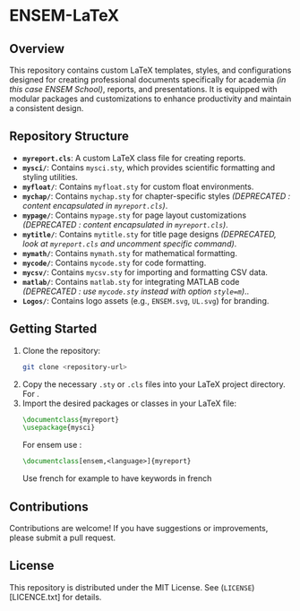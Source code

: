 
# ENSEM-LaTeX

## Overview

This repository contains custom LaTeX templates, styles, and configurations designed for creating professional documents specifically for academia *(in this case ENSEM School)*, reports, and presentations. It is equipped with modular packages and customizations to enhance productivity and maintain a consistent design.

## Repository Structure

- **`myreport.cls`**: A custom LaTeX class file for creating reports.
- **`mysci/`**: Contains `mysci.sty`, which provides scientific formatting and styling utilities.
- **`myfloat/`**: Contains `myfloat.sty` for custom float environments.
- **`mychap/`**: Contains `mychap.sty` for chapter-specific styles *(DEPRECATED : content encapsulated in `myreport.cls`)*.
- **`mypage/`**: Contains `mypage.sty` for page layout customizations *(DEPRECATED : content encapsulated in `myreport.cls`)*.
- **`mytitle/`**: Contains `mytitle.sty` for title page designs *(DEPRECATED, look at `myreport.cls` and uncomment specific command)*.
- **`mymath/`**: Contains `mymath.sty` for mathematical formatting.
- **`mycode/`**: Contains `mycode.sty` for code formatting.
- **`mycsv/`**: Contains `mycsv.sty` for importing and formatting CSV data.
- **`matlab/`**: Contains `matlab.sty` for integrating MATLAB code *(DEPRECATED : use `mycode.sty` instead with option `style=m`)*..
- **`Logos/`**: Contains logo assets (e.g., `ENSEM.svg`, `UL.svg`) for branding.

## Getting Started

1. Clone the repository:
   ```bash
   git clone <repository-url>
   ```
2. Copy the necessary `.sty` or `.cls` files into your LaTeX project directory. For .
3. Import the desired packages or classes in your LaTeX file:
   ```latex
   \documentclass{myreport}
   \usepackage{mysci}
   ```
   For ensem use :
   ```latex
   \documentclass[ensem,<language>]{myreport}
   ```
   Use french for example to have keywords in french

## Contributions

Contributions are welcome! If you have suggestions or improvements, please submit a pull request.

## License

This repository is distributed under the MIT License. See (`LICENSE`)[LICENCE.txt] for details.
